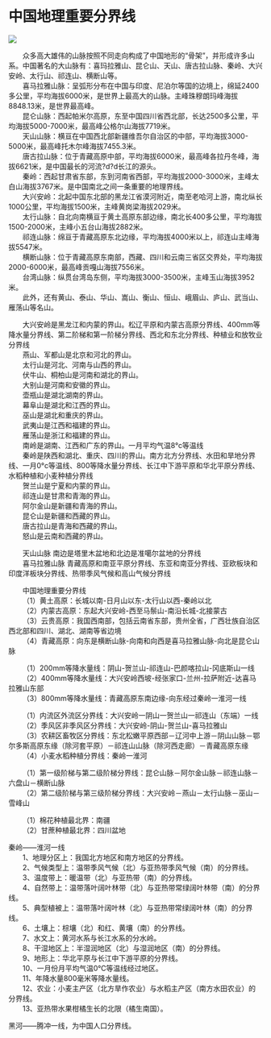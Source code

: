 # 中国地理重要分界线  

![](https://raw.gitmirror.com/szqq0512/Pic/main/img/202201212025820.png)  

&emsp;&emsp;众多高大雄伟的山脉按照不同走向构成了中国地形的“骨架”，并形成许多山系。中国著名的大山脉有：喜玛拉雅山、昆仑山、天山、唐古拉山脉、秦岭、大兴安岭、太行山、祁连山、横断山等。  
&emsp;&emsp;喜马拉雅山脉：呈弧形分布在中国与印度、尼泊尔等国的边境上，绵延2400多公里，平均海拔6000米，是世界上最高大的山脉。主峰珠穆朗玛峰海拔8848.13米，是世界最高峰。  
&emsp;&emsp;昆仑山脉：西起帕米尔高原，东至中国四川省西北部，长达2500多公里，平均海拔5000-7000米，最高峰公格尔山海拔7719米。  
&emsp;&emsp;天山山脉：横亘在中国西北部新疆维吾尔自治区的中部，平均海拔3000-5000米，最高峰托木尔峰海拔7455.3米。  
&emsp;&emsp;唐古拉山脉：位于青藏高原中部，平均海拔6000米，最高峰各拉丹冬峰，海拔6621米，是中国最长的河流?d?d长江的源头。  
&emsp;&emsp;秦岭：西起甘肃省东部，东到河南省西部，平均海拔2000-3000米，主峰太白山海拔3767米。是中国南北之间一条重要的地理界线。  
&emsp;&emsp;大兴安岭：北起中国东北部的黑龙江省漠河附近，南至老哈河上游，南北纵长1000公里，平均海拔1500米，主峰黄岗梁海拔2029米。  
&emsp;&emsp;太行山脉：自北向南横亘于黄土高原东部边缘，南北长400多公里，平均海拔1500-2000米，主峰小五台山海拔2882米。  
&emsp;&emsp;祁连山脉：绵亘于青藏高原东北边缘，平均海拔4000米以上，祁连山主峰海拔5547米。  
&emsp;&emsp;横断山脉：位于青藏高原东南部，西藏、四川和云南三省区交界处，平均海拔2000-6000米，最高峰贡嘎山海拔7556米。  
&emsp;&emsp;台湾山脉：纵贯台湾岛东侧，平均海拔3000-3500米，主峰玉山海拔3952米。  
&emsp;&emsp;此外，还有黄山、泰山、华山、嵩山、衡山、恒山、峨眉山、庐山、武当山、雁荡山等名山。  

&emsp;&emsp;大兴安岭是黑龙江和内蒙的界山。松辽平原和内蒙古高原分界线、400mm等降水量分界线、第二阶梯和第一阶梯分界线、西北和东北分界线、种植业和放牧业分界线  
&emsp;&emsp;燕山、军都山是北京和河北的界山。  
&emsp;&emsp;太行山是河北、河南与山西的界山。  
&emsp;&emsp;伏牛山、桐柏山是河南和湖北的界山。  
&emsp;&emsp;大别山是河南和安徽的界山。  
&emsp;&emsp;壶瓶山是湖北湖南的界山。  
&emsp;&emsp;幕阜山是湖北和江西的界山。  
&emsp;&emsp;巫山是湖北和重庆的界山。  
&emsp;&emsp;武夷山是江西和福建的界山。  
&emsp;&emsp;雁荡山是浙江和福建的界山。  
&emsp;&emsp;南岭是湖南、江西和广东的界山。一月平均气温8°c等温线  
&emsp;&emsp;秦岭是陕西和湖北、重庆、四川的界山。南方北方分界线、水田和旱地分界线、一月0°c等温线、800等降水量分界线、长江中下游平原和华北平原分界线、水稻种植和小麦种植分界线  
&emsp;&emsp;贺兰山是宁夏和内蒙的界山。  
&emsp;&emsp;祁连山是甘肃和青海的界山。  
&emsp;&emsp;阿尔金山是新疆和青海的界山。  
&emsp;&emsp;昆仑山是新疆和西藏的界山。  
&emsp;&emsp;唐古拉山是青海和西藏的界山。  
&emsp;&emsp;怒山是云南和西藏的界山。  

&emsp;&emsp;天山山脉 南边是塔里木盆地和北边是准噶尔盆地的分界线  
&emsp;&emsp;喜马拉雅山脉 青藏高原和南亚平原分界线、东亚和南亚分界线、亚欧板块和印度洋板块分界线、热带季风气候和高山气候分界线  

&emsp;&emsp;中国地理重要分界线  
&emsp;&emsp;（1）黄土高原：长城以南-日月山以东-太行山以西-秦岭以北  
&emsp;&emsp;（2）内蒙古高原：东起大兴安岭-西至马鬃山-南沿长城-北接蒙古  
&emsp;&emsp;（3）云贵高原：我国西南部，包括云南省东部，贵州全省，广西壮族自治区西北部和四川、湖北、湖南等省边境  
&emsp;&emsp;（4）青藏高原：向东是横断山脉-向南和向西是喜马拉雅山脉-向北是昆仑山脉  

&emsp;&emsp;（1）200mm等降水量线：阴山-贺兰山-祁连山-巴颜喀拉山-冈底斯山一线  
&emsp;&emsp;（2）400mm等降水量线：大兴安岭西坡-经张家口-兰州-拉萨附近-达喜马拉雅山东部  
&emsp;&emsp;（3）800mm等降水量线：青藏高原东南边缘-向东经过秦岭一淮河一线  

&emsp;&emsp;（1）内流区外流区分界线：大兴安岭一阴山一贺兰山一祁连山（东端）一线  
&emsp;&emsp;（2）季风区非季风区分界线：大兴安岭-阴山-贺兰山-喜马拉雅山  
&emsp;&emsp;（3）农耕区畜牧区分界线：东北松嫩平原西部－辽河中上游－阴山山脉－鄂尔多斯高原东缘（除河套平原）－祁连山山脉（除河西走廊）－青藏高原东缘  
&emsp;&emsp;（4）小麦水稻种植分界线：秦岭一淮河  

&emsp;&emsp;（1）第一级阶梯与第二级阶梯分界线：昆仑山脉－阿尔金山脉－祁连山脉－六盘山－横断山脉  
&emsp;&emsp;（2）第二级阶梯与第三级阶梯分界线：大兴安岭－燕山－太行山脉－巫山－雪峰山  

&emsp;&emsp;（1）棉花种植最北界：南疆  
&emsp;&emsp;（2）甘蔗种植最北界：四川盆地  

秦岭——淮河一线  
&emsp;&emsp;1、地理分区上：我国北方地区和南方地区的分界线。  
&emsp;&emsp;2、气候类型上：温带季风气候（北）与亚热带季风气候（南）的分界线。  
&emsp;&emsp;3、温度带上：暖温带（北）与亚热带（南）的分界线。  
&emsp;&emsp;4、自然带上：温带落叶阔叶林带（北）与亚热带常绿阔叶林带（南）的分界线。  
&emsp;&emsp;5、典型植被上：温带落叶阔叶林（北）与亚热带常绿阔叶林（南）的分界线。  
&emsp;&emsp;6、土壤上：棕壤（北）和红、黄壤（南）的分界线。  
&emsp;&emsp;7、水文上：黄河水系与长江水系的分水岭。  
&emsp;&emsp;8、干湿地区上：半湿润地区（北）与湿润地区（南）的分界线。  
&emsp;&emsp;9、地形上：华北平原与长江中下游平原的分界线。  
&emsp;&emsp;10、一月份月平均气温0℃等温线经过地区。  
&emsp;&emsp;11、年降水量800毫米等降水量线。  
&emsp;&emsp;12、农业：小麦主产区（北方旱作农业）与水稻主产区（南方水田农业）的分界线。  
&emsp;&emsp;13、亚热带水果柑橘生长的北限（橘生南国）。  

黑河——腾冲一线，为中国人口分界线。  